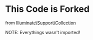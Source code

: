 # This Code is Forked

from <a href="https://github.com/laravel/framework/src/Illuminate/Collections/">Illuminate\Support\Collection</a>

NOTE: Everythings wasn't imported!
